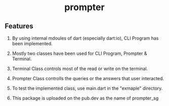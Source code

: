 <h1 align="center">prompter</h1>
<div align="center">
</div>

## Features

1. By using internal mdoules of dart (especially dart:io), CLI Program has been implemented.

2. Mostly two classes have been used for CLI Program, Prompter & Terminal.

3. Terminal Class controls most of the read or write on the terminal.

4. Prompter Class controlls the queries or the answers that user interacted.

5. To test the implemented class, use main.dart in the "exmaple" directory.

6. This package is uploaded on the pub.dev as the name of prompter_sg
